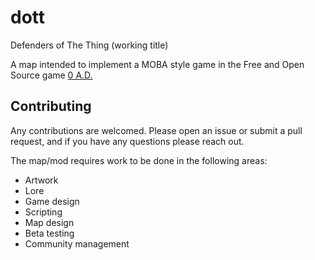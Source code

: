 # dott
Defenders of The Thing (working title)

A map intended to implement a MOBA style game in the Free and Open Source game [0 A.D.](https://play0ad.com/)

## Contributing
Any contributions are welcomed. Please open an issue or submit a pull request, and if you have any questions please reach out.

The map/mod requires work to be done in the following areas:

- Artwork
- Lore
- Game design
- Scripting
- Map design
- Beta testing
- Community management

